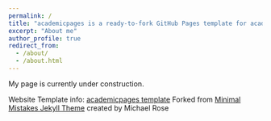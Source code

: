 ```yaml
---
permalink: /
title: "academicpages is a ready-to-fork GitHub Pages template for academic personal websites"
excerpt: "About me"
author_profile: true
redirect_from: 
  - /about/
  - /about.html
---
```


My page is currently under construction.

Website Template info:
[academicpages template](https://github.com/academicpages/academicpages.github.io)
Forked from [Minimal Mistakes Jekyll Theme](https://mmistakes.github.io/minimal-mistakes/) created by Michael Rose
